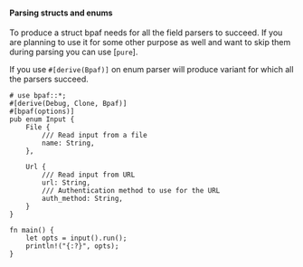 #### Parsing structs and enums

To produce a struct bpaf needs for all the field parsers to succeed. If you are planning to use
it for some other purpose as well and want to skip them during parsing you can use [`pure`].

If you use `#[derive(Bpaf)]` on enum parser will produce variant for which all the parsers
succeed.

```no_run
# use bpaf::*;
#[derive(Debug, Clone, Bpaf)]
#[bpaf(options)]
pub enum Input {
    File {
        /// Read input from a file
        name: String,
    },

    Url {
        /// Read input from URL
        url: String,
        /// Authentication method to use for the URL
        auth_method: String,
    }
}

fn main() {
    let opts = input().run();
    println!("{:?}", opts);
}
```
